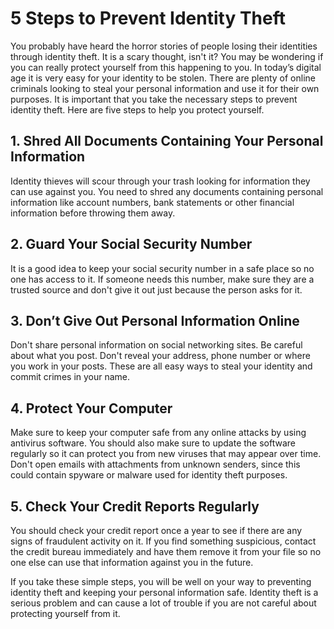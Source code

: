  # 5 Steps to Prevent Identity Theft

You probably have heard the horror stories of people losing their identities through identity theft. It is a scary thought, isn't it? You may be wondering if you can really protect yourself from this happening to you. In today’s digital age it is very easy for your identity to be stolen. There are plenty of online criminals looking to steal your personal information and use it for their own purposes. It is important that you take the necessary steps to prevent identity theft. Here are five steps to help you protect yourself.

## 1. Shred All Documents Containing Your Personal Information

Identity thieves will scour through your trash looking for information they can use against you. You need to shred any documents containing personal information like account numbers, bank statements or other financial information before throwing them away.

## 2. Guard Your Social Security Number

It is a good idea to keep your social security number in a safe place so no one has access to it. If someone needs this number, make sure they are a trusted source and don't give it out just because the person asks for it.

## 3. Don’t Give Out Personal Information Online

Don't share personal information on social networking sites. Be careful about what you post. Don't reveal your address, phone number or where you work in your posts. These are all easy ways to steal your identity and commit crimes in your name.

## 4. Protect Your Computer

Make sure to keep your computer safe from any online attacks by using antivirus software. You should also make sure to update the software regularly so it can protect you from new viruses that may appear over time. Don't open emails with attachments from unknown senders, since this could contain spyware or malware used for identity theft purposes.

## 5. Check Your Credit Reports Regularly

You should check your credit report once a year to see if there are any signs of fraudulent activity on it. If you find something suspicious, contact the credit bureau immediately and have them remove it from your file so no one else can use that information against you in the future.

If you take these simple steps, you will be well on your way to preventing identity theft and keeping your personal information safe. Identity theft is a serious problem and can cause a lot of trouble if you are not careful about protecting yourself from it.